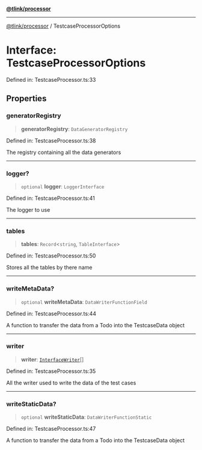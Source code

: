 [**@tlink/processor**](../README.md)

***

[@tlink/processor](../globals.md) / TestcaseProcessorOptions

# Interface: TestcaseProcessorOptions

Defined in: TestcaseProcessor.ts:33

## Properties

### generatorRegistry

> **generatorRegistry**: `DataGeneratorRegistry`

Defined in: TestcaseProcessor.ts:38

The registry containing all the data generators

***

### logger?

> `optional` **logger**: `LoggerInterface`

Defined in: TestcaseProcessor.ts:41

The logger to use

***

### tables

> **tables**: `Record`\<`string`, `TableInterface`\>

Defined in: TestcaseProcessor.ts:50

Stores all the tables by there name

***

### writeMetaData?

> `optional` **writeMetaData**: `DataWriterFunctionField`

Defined in: TestcaseProcessor.ts:44

A function to transfer the data from a Todo into the TestcaseData object

***

### writer

> **writer**: [`InterfaceWriter`](InterfaceWriter.md)[]

Defined in: TestcaseProcessor.ts:35

All the writer used to write the data of the test cases

***

### writeStaticData?

> `optional` **writeStaticData**: `DataWriterFunctionStatic`

Defined in: TestcaseProcessor.ts:47

A function to transfer the data from a Todo into the TestcaseData object
